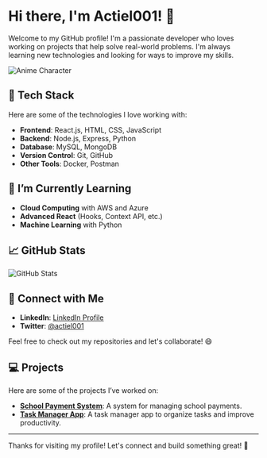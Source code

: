 # Hi there, I'm Actiel001! 👋

Welcome to my GitHub profile! I'm a passionate developer who loves working on projects that help solve real-world problems. I'm always learning new technologies and looking for ways to improve my skills.

![Anime Character](https://image.pngaaa.com/292/4108292-middle.png) <!-- Ganti dengan URL gambar anime yang ingin kamu pakai -->

## 🔧 Tech Stack

Here are some of the technologies I love working with:

- **Frontend**: React.js, HTML, CSS, JavaScript
- **Backend**: Node.js, Express, Python
- **Database**: MySQL, MongoDB
- **Version Control**: Git, GitHub
- **Other Tools**: Docker, Postman

## 🌱 I’m Currently Learning

- **Cloud Computing** with AWS and Azure
- **Advanced React** (Hooks, Context API, etc.)
- **Machine Learning** with Python

## 📈 GitHub Stats

![GitHub Stats](https://github-readme-stats.vercel.app/api?username=actiel001&show_icons=true&hide_title=true&hide=prs&count_private=true&include_all_commits=true&theme=radical)

## 🔗 Connect with Me

- **LinkedIn**: [LinkedIn Profile](https://www.linkedin.com/in/actiel001)
- **Twitter**: [@actiel001](https://twitter.com/actiel001)

Feel free to check out my repositories and let's collaborate! 😄

## 💻 Projects

Here are some of the projects I’ve worked on:

- [**School Payment System**](https://github.com/actiel001/school-payment-system): A system for managing school payments.
- [**Task Manager App**](https://github.com/actiel001/task-manager): A task manager app to organize tasks and improve productivity.

---

Thanks for visiting my profile! Let's connect and build something great! 🚀
